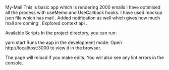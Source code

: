 My-Mail 
This is basic app which is rendering 2000 emails 
I have optimised all the process with useMemo and UseCallback 
hooks.
I have used mockup json file which has mail .
Added notification as well which gives how much mail are coming .
Explored context api .


Available Scripts
In the project directory, you can run:

yarn start
Runs the app in the development mode.
Open http://localhost:3000 to view it in the browser.

The page will reload if you make edits.
You will also see any lint errors in the console.
